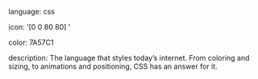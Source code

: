 language: css

icon: '[0 0 80 80] <path fill-rule="nonzero" d="M5.2174 0h69.5652C77.64293 0 80 3.1889 80 7.05882v70.58824c-.0001 1.29944-.77868 2.35281-1.73913 2.35294H1.73913C.77868 79.99987.0001 78.9465 0 77.64706V7.05882C0 3.1889 2.35708 0 5.2174 0zm51.4357 5.78824c-1.77792 0-3.2192 1.3705-3.2192 3.06122 0 1.69061 1.44128 3.06122 3.2192 3.06122s3.21921-1.3706 3.21921-3.06122c0-1.69071-1.44129-3.06122-3.2192-3.06122zm8.23425 0c-1.77792 0-3.2192 1.3705-3.2192 3.06122 0 1.69061 1.44128 3.06122 3.2192 3.06122s3.21921-1.3706 3.21921-3.06122c0-1.69071-1.44129-3.06122-3.2192-3.06122zm8.23426 0c-1.77793 0-3.21921 1.3705-3.21921 3.06122 0 1.69061 1.44128 3.06122 3.2192 3.06122s3.21921-1.3706 3.21921-3.06122c0-1.69071-1.44129-3.06122-3.2192-3.06122zM3.47826 16.53782V73h73.04348V16.53782H3.47826zm30.825 37.97788l-16.4242-7.14166v-3.95488l16.4242-7.10897v4.6576l-11.45608 4.37979 11.45607 4.5432v4.62492zm12.42027.01635v-4.62492l11.47242-4.51053-11.47242-4.4615v-4.59223l16.44053 7.10898v3.9222l-16.44053 7.158z"/><rect width="3.26531" height="24.4898" x="38.83218" y="32.7551" rx="1.63265" transform="rotate(14 40.465 45)"/>'

color: 7A57C1

description: The language that styles today’s internet. From coloring and sizing, to animations and positioning, CSS has an answer for it.
